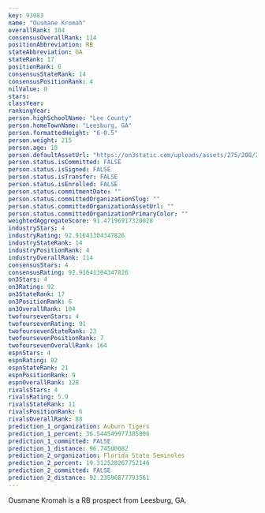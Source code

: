 ```yaml
---
key: 93083
name: "Ousmane Kromah"
overallRank: 104
consensusOverallRank: 114
positionAbbreviation: RB
stateAbbreviation: GA
stateRank: 17
positionRank: 6
consensusStateRank: 14
consensusPositionRank: 4
nilValue: 0
stars: 
classYear: 
rankingYear: 
person.highSchoolName: "Lee County"
person.homeTownName: "Leesburg, GA"
person.formattedHeight: "6-0.5"
person.weight: 215
person.age: 18
person.defaultAssetUrl: "https://on3static.com/uploads/assets/275/208/208275.jpg"
person.status.isCommitted: FALSE
person.status.isSigned: FALSE
person.status.isTransfer: FALSE
person.status.isEnrolled: FALSE
person.status.commitmentDate: ""
person.status.committedOrganizationSlug: ""
person.status.committedOrganizationAssetUrl: ""
person.status.committedOrganizationPrimaryColor: ""
weightedAggregateScore: 91.47196917320028
industryStars: 4
industryRating: 92.91641304347826
industryStateRank: 14
industryPositionRank: 4
industryOverallRank: 114
consensusStars: 4
consensusRating: 92.91641304347826
on3Stars: 4
on3Rating: 92
on3StateRank: 17
on3PositionRank: 6
on3OverallRank: 104
twofoursevenStars: 4
twofoursevenRating: 91
twofoursevenStateRank: 23
twofoursevenPositionRank: 7
twofoursevenOverallRank: 164
espnStars: 4
espnRating: 82
espnStateRank: 21
espnPositionRank: 9
espnOverallRank: 128
rivalsStars: 4
rivalsRating: 5.9
rivalsStateRank: 11
rivalsPositionRank: 6
rivalsOverallRank: 88
prediction_1_organization: Auburn Tigers
prediction_1_percent: 36.544549977385806
prediction_1_committed: FALSE
prediction_1_distance: 96.74500082
prediction_2_organization: Florida State Seminoles
prediction_2_percent: 19.312528267752146
prediction_2_committed: FALSE
prediction_2_distance: 92.23596877793561
---
```

Ousmane Kromah is a RB prospect from Leesburg, GA.